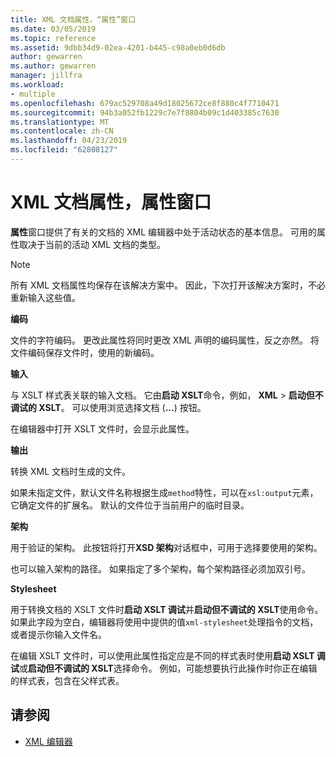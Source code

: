 ```yaml
---
title: XML 文档属性，“属性”窗口
ms.date: 03/05/2019
ms.topic: reference
ms.assetid: 9dbb34d9-02ea-4201-b445-c98a0eb0d6db
author: gewarren
ms.author: gewarren
manager: jillfra
ms.workload:
- multiple
ms.openlocfilehash: 679ac529708a49d18025672ce8f880c4f7710471
ms.sourcegitcommit: 94b3a052fb1229c7e7f8804b09c1d403385c7630
ms.translationtype: MT
ms.contentlocale: zh-CN
ms.lasthandoff: 04/23/2019
ms.locfileid: "62808127"
---
```

# <a name="xml-document-properties-properties-window"></a>XML 文档属性，属性窗口

**属性**窗口提供了有关的文档的 XML 编辑器中处于活动状态的基本信息。 可用的属性取决于当前的活动 XML 文档的类型。

> [!NOTE]
> 所有 XML 文档属性均保存在该解决方案中。 因此，下次打开该解决方案时，不必重新输入这些值。

**编码**

文件的字符编码。 更改此属性将同时更改 XML 声明的编码属性，反之亦然。 将文件编码保存文件时，使用的新编码。

**输入**

与 XSLT 样式表关联的输入文档。 它由**启动 XSLT**命令，例如， **XML** > **启动但不调试的 XSLT**。 可以使用浏览选择文档 (**...**) 按钮。

在编辑器中打开 XSLT 文件时，会显示此属性。

**输出**

转换 XML 文档时生成的文件。

如果未指定文件，默认文件名称根据生成`method`特性，可以在`xsl:output`元素，它确定文件的扩展名。 默认的文件位于当前用户的临时目录。

**架构**

用于验证的架构。 此按钮将打开**XSD 架构**对话框中，可用于选择要使用的架构。

也可以输入架构的路径。 如果指定了多个架构，每个架构路径必须加双引号。

**Stylesheet**

用于转换文档的 XSLT 文件时**启动 XSLT 调试**并**启动但不调试的 XSLT**使用命令。 如果此字段为空白，编辑器将使用中提供的值`xml-stylesheet`处理指令的文档，或者提示你输入文件名。

在编辑 XSLT 文件时，可以使用此属性指定应是不同的样式表时使用**启动 XSLT 调试**或**启动但不调试的 XSLT**选择命令。 例如，可能想要执行此操作时你正在编辑的样式表，包含在父样式表。

## <a name="see-also"></a>请参阅

- [XML 编辑器](../xml-tools/xml-editor.md)